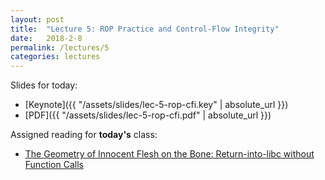 ```yaml
---
layout: post
title:  "Lecture 5: ROP Practice and Control-Flow Integrity"
date:   2018-2-8
permalink: /lectures/5
categories: lectures
---
```


Slides for today:

- [Keynote]({{ "/assets/slides/lec-5-rop-cfi.key" | absolute_url }})
- [PDF]({{ "/assets/slides/lec-5-rop-cfi.pdf" | absolute_url }})

Assigned reading for **today's** class:
- [The Geometry of Innocent Flesh on the Bone: Return-into-libc without Function Calls](https://cseweb.ucsd.edu/~hovav/dist/geometry.pdf)

